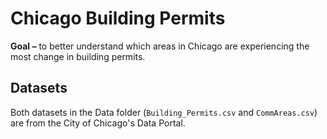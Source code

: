 # Chicago Building Permits

**Goal –** to better understand which areas in Chicago are experiencing the most change in building permits.

## Datasets

Both datasets in the Data folder (`Building_Permits.csv` and `CommAreas.csv`) are from the City of Chicago's Data Portal.

